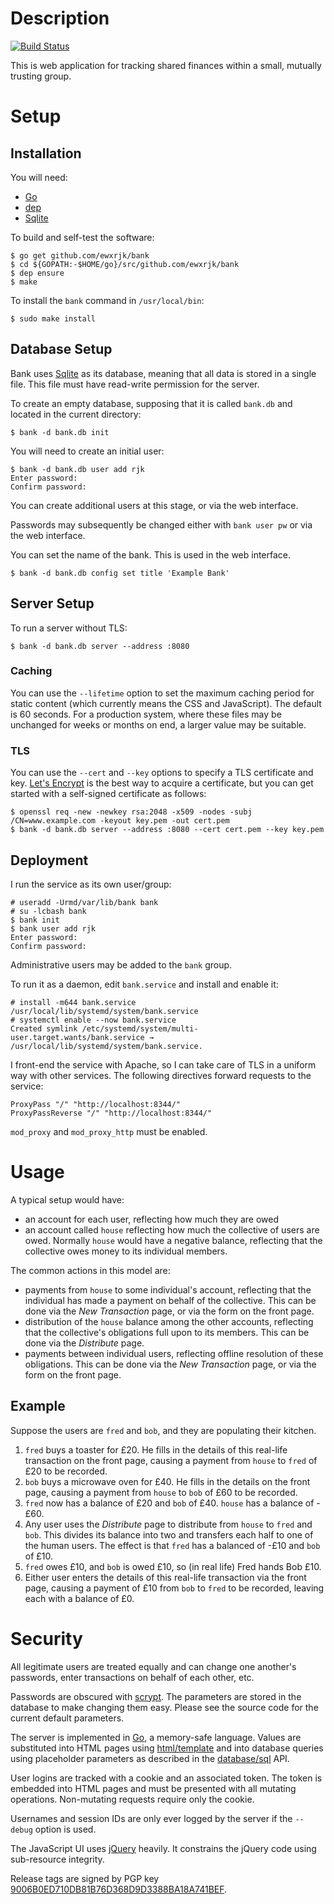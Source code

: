 # Description

[![Build Status](https://travis-ci.org/ewxrjk/bank.svg?branch=master)](https://travis-ci.org/ewxrjk/bank)

This is web application for tracking shared finances within a small, mutually trusting group.

# Setup

## Installation

You will need:

- [Go](https://golang.org/)
- [dep](https://github.com/golang/dep)
- [Sqlite](https://www.sqlite.org/)

To build and self-test the software:

    $ go get github.com/ewxrjk/bank
    $ cd ${GOPATH:-$HOME/go}/src/github.com/ewxrjk/bank
    $ dep ensure
    $ make

To install the `bank` command in `/usr/local/bin`:

    $ sudo make install

## Database Setup

Bank uses [Sqlite](https://www.sqlite.org/) as its database,
meaning that all data is stored in a single file.
This file must have read-write permission for the server.

To create an empty database,
supposing that it is called `bank.db`
and located in the current directory:

    $ bank -d bank.db init

You will need to create an initial user:

    $ bank -d bank.db user add rjk
    Enter password:
    Confirm password:

You can create additional users at this stage,
or via the web interface.

Passwords may subsequently be changed either with `bank user pw` or via the web interface.

You can set the name of the bank.
This is used in the web interface.

    $ bank -d bank.db config set title 'Example Bank'

## Server Setup

To run a server without TLS:

    $ bank -d bank.db server --address :8080

### Caching

You can use the `--lifetime` option to set the maximum caching period for static content
(which currently means the CSS and JavaScript).
The default is 60 seconds.
For a production system, where these files may be unchanged for weeks or months on end,
a larger value may be suitable.

### TLS

You can use the `--cert` and `--key` options to specify a TLS certificate and key.
[Let's Encrypt](https://letsencrypt.org/) is the best way to acquire a certificate,
but you can get started with a self-signed certificate as follows:

    $ openssl req -new -newkey rsa:2048 -x509 -nodes -subj /CN=www.example.com -keyout key.pem -out cert.pem
    $ bank -d bank.db server --address :8080 --cert cert.pem --key key.pem

## Deployment

I run the service as its own user/group:

    # useradd -Urmd/var/lib/bank bank
    # su -lcbash bank
    $ bank init
    $ bank user add rjk
    Enter password:
    Confirm password:

Administrative users may be added to the `bank` group.

To run it as a daemon,
edit `bank.service` and install and enable it:

    # install -m644 bank.service /usr/local/lib/systemd/system/bank.service
    # systemctl enable --now bank.service
    Created symlink /etc/systemd/system/multi-user.target.wants/bank.service → /usr/local/lib/systemd/system/bank.service.

I front-end the service with Apache,
so I can take care of TLS in a uniform way
with other services.
The following directives forward requests to the service:

	ProxyPass "/" "http://localhost:8344/"
	ProxyPassReverse "/" "http://localhost:8344/"

`mod_proxy` and `mod_proxy_http` must be enabled.

# Usage

A typical setup would have:

- an account for each user, reflecting how much they are owed
- an account called `house` reflecting how much the collective of users are owed.
Normally `house` would have a negative balance, reflecting that the collective owes money to its individual members.

The common actions in this model are:

- payments from `house` to some individual's account, reflecting that the individual has made a payment on behalf of the collective.
This can be done via the _New Transaction_ page, or via the form on the front page.
- distribution of the `house` balance among the other accounts,
reflecting that the collective's obligations full upon to its members.
This can be done via the _Distribute_ page.
- payments between individual users, reflecting offline resolution of these obligations.
This can be done via the _New Transaction_ page, or via the form on the front page.

## Example

Suppose the users are `fred` and `bob`, and they are populating their kitchen.

1. `fred` buys a toaster for £20.
He fills in the details of this real-life transaction on the front page,
causing a payment from `house` to `fred` of £20 to be recorded.
2. `bob` buys a microwave oven for £40.
He fills in the details on the front page,
causing a payment from `house` to `bob` of £60 to be recorded.
3. `fred` now has a balance of £20 and `bob` of £40.
`house` has a balance of -£60.
4. Any user uses the _Distribute_ page
to distribute from `house` to `fred` and `bob`.
This divides its balance into two and transfers each half to one of the human users.
The effect is that `fred` has a balanced of -£10 and `bob` of £10.
5. `fred` owes £10, and `bob` is owed £10, so (in real life) Fred hands Bob £10.
6. Either user enters the details of this real-life transaction via the front page,
causing a payment of £10 from `bob` to `fred` to be recorded,
leaving each with a balance of £0.

# Security

All legitimate users are treated equally
and can change one another's
passwords, enter transactions on behalf of
each other, etc.

Passwords are obscured with [scrypt](https://en.wikipedia.org/wiki/Scrypt).
The parameters are stored in the database to make changing them easy.
Please see the source code for the current default parameters.

The server is implemented in [Go](https://golang.org/),
a memory-safe language.
Values are substituted into HTML pages using [html/template](https://golang.org/pkg/html/template/)
and into database queries using placeholder parameters as described in the [database/sql](https://golang.org/pkg/database/sql/) API.

User logins are tracked with a cookie and an associated token.
The token is embedded into HTML pages
and must be presented with all mutating operations.
Non-mutating requests require only the cookie.

Usernames and session IDs are only ever logged by the server if the `--debug` option is used.

The JavaScript UI uses [jQuery](https://jquery.com/) heavily.
It constrains the jQuery code using sub-resource integrity.

Release tags are signed by PGP key [9006B0ED710DB81B76D368D9D3388BA18A741BEF](https://www.greenend.org.uk/rjk/misc/8A741BEF.asc).
